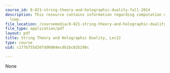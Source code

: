 ```yaml
---
course_id: 8-821-string-theory-and-holographic-duality-fall-2014
description: This resource contains information regarding computation of the Wilson
  loop.
file_location: /coursemedia/8-821-string-theory-and-holographic-duality-fall-2014/c177b755d26fdd6084ecdb1bc02b298c_MIT8_821S15_Lec22.pdf
file_type: application/pdf
layout: pdf
title: String Theory and Holographic Duality, Lec22
type: course
uid: c177b755d26fdd6084ecdb1bc02b298c

---
```

None